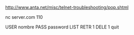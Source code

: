 http://www.anta.net/misc/telnet-troubleshooting/pop.shtml

nc server.com 110

USER nombre
PASS password
LIST
RETR 1
DELE 1
quit
